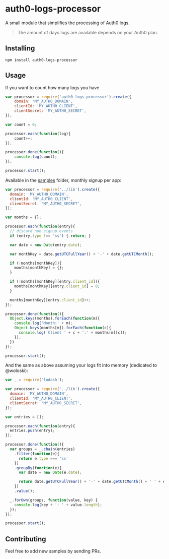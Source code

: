 auth0-logs-processor
========
A small module that simplifies the processing of Auth0 logs.

>The amount of days logs are available depends on your Auth0 plan.

Installing
------------
```Shell
npm install auth0-logs-processor
```

Usage
------------
If you want to count how many logs you have
```javascript
var processor = require('auth0-logs-processor').create({
    domain: 'MY_AUTH0_DOMAIN',
    clientId: 'MY_AUTH0_CLIENT',
    clientSecret: 'MY_AUTH0_SECRET',
});

var count = 0;

processor.each(function(log){
    count++;
});

processor.done(function(){
    console.log(count);
});

processor.start();
```

Available in the [samples](samples) folder, monthly signup per app:
```javascript
var processor = require('../lib').create({
  domain: 'MY_AUTH0_DOMAIN',
  clientId: 'MY_AUTH0_CLIENT',
  clientSecret: 'MY_AUTH0_SECRET',
});

var months = {};

processor.each(function(entry){
  // discard non signup events
  if (entry.type !== 'ss') { return; }

  var date = new Date(entry.date);

  var monthKey = date.getUTCFullYear() + '-' + date.getUTCMonth();

  if (!months[monthKey]){
    months[monthKey] = {};
  }

  if (!months[monthKey][entry.client_id]){
    months[monthKey][entry.client_id] = 0;
  }

  months[monthKey][entry.client_id]++;
});

processor.done(function(){
  Object.keys(months).forEach(function(m){
    console.log('Month:' + m);
    Object.keys(months[m]).forEach(function(c){
      console.log('Client ' + c + ':' + months[m][c]);
    });
  })
});

processor.start();
```

And the same as above assuming your logs fit into memory (dedicated to @woloski):
```javascript
var _ = require('lodash');

var processor = require('../lib').create({
  domain: 'MY_AUTH0_DOMAIN',
  clientId: 'MY_AUTH0_CLIENT',
  clientSecret: 'MY_AUTH0_SECRET',
});

var entries = [];

processor.each(function(entry){
  entries.push(entry);
});

processor.done(function(){
  var groups = _.chain(entries)
    .filter(function(e){
      return e.type === 'ss'
    })
    .groupBy(function(e){
      var date = new Date(e.date);

      return date.getUTCFullYear() + '-' + date.getUTCMonth() + ' ' + e.client_id;
    })
    .value();

  _.forOwn(groups, function(value, key) {
    console.log(key + ': ' + value.length);
  });
});

processor.start();
```

Contributing
------------
Feel free to add new samples by sending PRs.